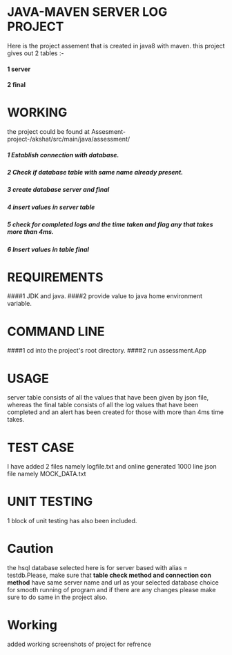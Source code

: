 # JAVA-MAVEN SERVER LOG PROJECT
Here is the project assement that is created in java8 with maven.
this project gives out 2 tables :-

#### 1 server
#### 2 final


# WORKING
the project could be found at Assesment-project-/akshat/src/main/java/assessment/
##### 1 Establish connection with database.
##### 2 Check if database table with same name already present.
##### 3 create database server and final
##### 4 insert values in server table
##### 5 check for completed logs and the time taken and flag any that takes more than 4ms.
##### 6 Insert values in table final

# REQUIREMENTS
####1 JDK and java.
####2 provide value to java home environment variable.

# COMMAND LINE
####1 cd into the project's root directory.
####2 run assessment.App

# USAGE
server table consists of all the values that have been given by json file, whereas the final table consists of all the log values that have been completed and an alert has been created for those with more than 4ms time takes.

# TEST CASE
I have added 2 files namely logfile.txt and online generated 1000 line json file namely MOCK_DATA.txt

# UNIT TESTING
1 block of unit testing has also been included.

# Caution
the hsql database selected here is for server based with alias = testdb.Please, make sure that **table check method and connection con method** have same server name and url as your selected database choice for smooth running of program and if there are any changes please make sure to do same in the project also.

# Working
added working screenshots of project for refrence 
